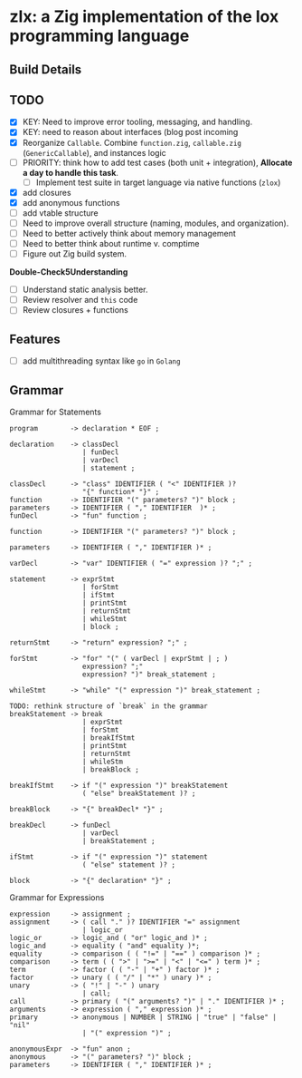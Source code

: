 # zlx: a Zig implementation of the lox programming language

## Build Details

## TODO

- [X] KEY: Need to improve error tooling, messaging, and handling.
- [X] KEY: need to reason about interfaces (blog post incoming
- [X] Reorganize `Callable`. Combine `function.zig`, `callable.zig` (`GenericCallable`), and
  instances logic
- [ ] PRIORITY: think how to add test cases (both unit + integration), **Allocate a day to handle this task**.
  - [ ] Implement test suite in target language via native functions (`zlox`)
- [X] add closures
- [X] add anonymous functions
- [ ] add vtable structure
- [ ] Need to improve overall structure (naming, modules, and organization).
- [ ] Need to better actively think about memory management
- [ ] Need to better think about runtime v. comptime
- [ ] Figure out Zig build system.

**Double-Check5Understanding**
- [ ] Understand static analysis better.
- [ ] Review resolver and `this` code
- [ ] Review closures + functions

## Features
- [ ] add multithreading syntax like `go` in `Golang`

## Grammar

Grammar for Statements

```{markdown}
program        -> declaration * EOF ; 

declaration    -> classDecl
                  | funDecl 
                  | varDecl 
                  | statement ;

classDecl      -> "class" IDENTIFIER ( "<" IDENTIFIER )? 
                  "{" function* "}" ;
function       -> IDENTIFIER "(" parameters? ")" block ; 
parameters     -> IDENTIFIER ( "," IDENTIFIER  )* ; 
funDecl        -> "fun" function ;

function       -> IDENTIFIER "(" parameters? ")" block ;

parameters     -> IDENTIFIER ( "," IDENTIFIER )* ;

varDecl        -> "var" IDENTIFIER ( "=" expression )? ";" ;

statement      -> exprStmt
                  | forStmt
                  | ifStmt
                  | printStmt
                  | returnStmt
                  | whileStmt
                  | block ;

returnStmt     -> "return" expression? ";" ;
                     
forStmt        -> "for" "(" ( varDecl | exprStmt | ; )
                  expression? ";"
                  expression? ")" break_statement ;

whileStmt      -> "while" "(" expression ")" break_statement ;

TODO: rethink structure of `break` in the grammar
breakStatement -> break 
                  | exprStmt
                  | forStmt
                  | breakIfStmt
                  | printStmt
                  | returnStmt
                  | whileStm 
                  | breakBlock ;

breakIfStmt    -> if "(" expression ")" breakStatement
                  ( "else" breakStatement )? ;  

breakBlock     -> "{" breakDecl* "}" ;

breakDecl      -> funDecl
                  | varDecl 
                  | breakStatement ;

ifStmt         -> if "(" expression ")" statement
                  ( "else" statement )? ;  

block          -> "{" declaration* "}" ;
```

Grammar for Expressions

```{markdown}
expression     -> assignment ;
assignment     -> ( call "." )? IDENTIFIER "=" assignment 
                  | logic_or 
logic_or       -> logic_and ( "or" logic_and )* ;
logic_and      -> equality ( "and" equality )*;
equality       -> comparison ( ( "!=" | "==" ) comparison )* ;
comparison     -> term ( ( ">" | ">=" | "<" | "<=" ) term )* ;
term           -> factor ( ( "-" | "+" ) factor )* ;
factor         -> unary ( ( "/" | "*" ) unary )* ;
unary          -> ( "!" | "-" ) unary
                  | call;
call           -> primary ( "(" arguments? ")" | "." IDENTIFIER )* ;
arguments      -> expression ( "," expression )* ;
primary        -> anonymous | NUMBER | STRING | "true" | "false" | "nil"
                  | "(" expression ")" ;

anonymousExpr  -> "fun" anon ;
anonymous      -> "(" parameters? ")" block ;
parameters     -> IDENTIFIER ( "," IDENTIFIER )* ;
```

